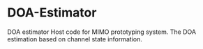 # DOA-Estimator
DOA estimator Host code for MIMO prototyping system. The DOA estimation based on channel state information.
